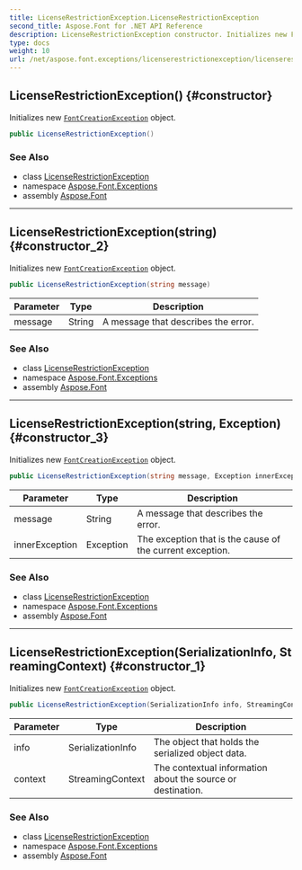 ```yaml
---
title: LicenseRestrictionException.LicenseRestrictionException
second_title: Aspose.Font for .NET API Reference
description: LicenseRestrictionException constructor. Initializes new FontCreationException object
type: docs
weight: 10
url: /net/aspose.font.exceptions/licenserestrictionexception/licenserestrictionexception/
---
```

## LicenseRestrictionException() {#constructor}

Initializes new [`FontCreationException`](../../fontcreationexception/) object.

```csharp
public LicenseRestrictionException()
```

### See Also

* class [LicenseRestrictionException](../)
* namespace [Aspose.Font.Exceptions](../../../aspose.font.exceptions/)
* assembly [Aspose.Font](../../../)

---

## LicenseRestrictionException(string) {#constructor_2}

Initializes new [`FontCreationException`](../../fontcreationexception/) object.

```csharp
public LicenseRestrictionException(string message)
```

| Parameter | Type | Description |
| --- | --- | --- |
| message | String | A message that describes the error. |

### See Also

* class [LicenseRestrictionException](../)
* namespace [Aspose.Font.Exceptions](../../../aspose.font.exceptions/)
* assembly [Aspose.Font](../../../)

---

## LicenseRestrictionException(string, Exception) {#constructor_3}

Initializes new [`FontCreationException`](../../fontcreationexception/) object.

```csharp
public LicenseRestrictionException(string message, Exception innerException)
```

| Parameter | Type | Description |
| --- | --- | --- |
| message | String | A message that describes the error. |
| innerException | Exception | The exception that is the cause of the current exception. |

### See Also

* class [LicenseRestrictionException](../)
* namespace [Aspose.Font.Exceptions](../../../aspose.font.exceptions/)
* assembly [Aspose.Font](../../../)

---

## LicenseRestrictionException(SerializationInfo, StreamingContext) {#constructor_1}

Initializes new [`FontCreationException`](../../fontcreationexception/) object.

```csharp
public LicenseRestrictionException(SerializationInfo info, StreamingContext context)
```

| Parameter | Type | Description |
| --- | --- | --- |
| info | SerializationInfo | The object that holds the serialized object data. |
| context | StreamingContext | The contextual information about the source or destination. |

### See Also

* class [LicenseRestrictionException](../)
* namespace [Aspose.Font.Exceptions](../../../aspose.font.exceptions/)
* assembly [Aspose.Font](../../../)



